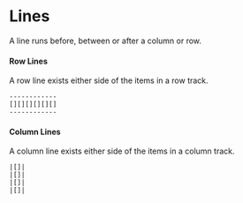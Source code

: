 # Lines

A line runs before, between or after a column or row.

#### Row Lines

A row line exists either side of the items in a row track.

```
------------
[][][][][][]
------------
```

#### Column Lines

A column line exists either side of the items in a column track.

```
|[]|
|[]|
|[]|
|[]|
```
